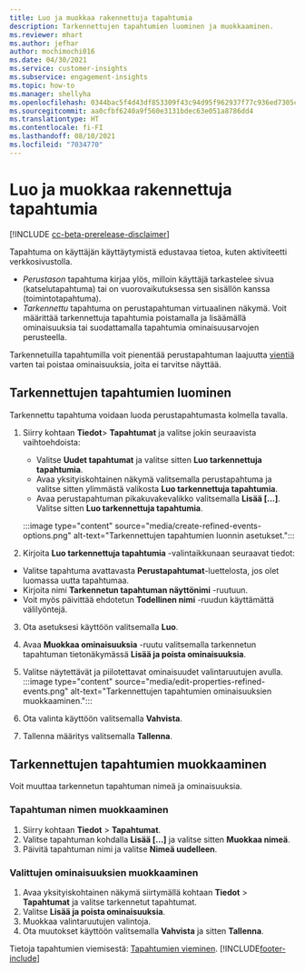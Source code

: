 ```yaml
---
title: Luo ja muokkaa rakennettuja tapahtumia
description: Tarkennettujen tapahtumien luominen ja muokkaaminen.
ms.reviewer: mhart
ms.author: jefhar
author: mochimochi016
ms.date: 04/30/2021
ms.service: customer-insights
ms.subservice: engagement-insights
ms.topic: how-to
ms.manager: shellyha
ms.openlocfilehash: 0344bac5f4d43df853309f43c94d95f962937f77c936ed7305c5de4a08835f04
ms.sourcegitcommit: aa0cfbf6240a9f560e3131bdec63e051a8786dd4
ms.translationtype: HT
ms.contentlocale: fi-FI
ms.lasthandoff: 08/10/2021
ms.locfileid: "7034770"
---
```

# <a name="create-and-modify-refined-events"></a>Luo ja muokkaa rakennettuja tapahtumia

[!INCLUDE [cc-beta-prerelease-disclaimer](includes/cc-beta-prerelease-disclaimer.md)]


Tapahtuma on käyttäjän käyttäytymistä edustavaa tietoa, kuten aktiviteetti verkkosivustolla.

- *Perustason* tapahtuma kirjaa ylös, milloin käyttäjä tarkastelee sivua (katselutapahtuma) tai on vuorovaikutuksessa sen sisällön kanssa (toimintotapahtuma).
- *Tarkennettu* tapahtuma on perustapahtuman virtuaalinen näkymä. Voit määrittää tarkennettuja tapahtumia poistamalla ja lisäämällä ominaisuuksia tai suodattamalla tapahtumia ominaisuusarvojen perusteella.

Tarkennetuilla tapahtumilla voit pienentää perustapahtuman laajuutta  [vientiä](export-events.md) varten tai poistaa ominaisuuksia, joita ei tarvitse näyttää.

## <a name="create-refined-events"></a>Tarkennettujen tapahtumien luominen

Tarkennettu tapahtuma voidaan luoda perustapahtumasta kolmella tavalla. 

1. Siirry kohtaan **Tiedot**> **Tapahtumat** ja valitse jokin seuraavista vaihtoehdoista:
    - Valitse **Uudet tapahtumat** ja valitse sitten **Luo tarkennettuja tapahtumia**.
    - Avaa yksityiskohtainen näkymä valitsemalla perustapahtuma ja valitse sitten ylimmästä valikosta **Luo tarkennettuja tapahtumia**.
    - Avaa perustapahtuman pikakuvakevalikko valitsemalla **Lisää [...]**. Valitse sitten **Luo tarkennettuja tapahtumia**.
    
    :::image type="content" source="media/create-refined-events-options.png" alt-text="Tarkennettujen tapahtumien luonnin asetukset.":::

1. Kirjoita **Luo tarkennettuja tapahtumia** -valintaikkunaan seuraavat tiedot:

- Valitse tapahtuma avattavasta **Perustapahtumat**-luettelosta, jos olet luomassa uutta tapahtumaa.
- Kirjoita nimi **Tarkennetun tapahtuman näyttönimi** -ruutuun.
- Voit myös päivittää ehdotetun **Todellinen nimi** -ruudun käyttämättä välilyöntejä.

3. Ota asetuksesi käyttöön valitsemalla **Luo**.

1. Avaa **Muokkaa ominaisuuksia** -ruutu valitsemalla tarkennetun tapahtuman tietonäkymässä **Lisää ja poista ominaisuuksia**. 

1. Valitse näytettävät ja piilotettavat ominaisuudet valintaruutujen avulla. 
   :::image type="content" source="media/edit-properties-refined-events.png" alt-text="Tarkennettujen tapahtumien ominaisuuksien muokkaaminen.":::

1. Ota valinta käyttöön valitsemalla **Vahvista**.

1. Tallenna määritys valitsemalla **Tallenna**.

## <a name="edit-refined-events"></a>Tarkennettujen tapahtumien muokkaaminen

Voit muuttaa tarkennetun tapahtuman nimeä ja ominaisuuksia.

### <a name="edit-event-name"></a>Tapahtuman nimen muokkaaminen

1. Siirry kohtaan **Tiedot** > **Tapahtumat**. 
1. Valitse tapahtuman kohdalla **Lisää [...]** ja valitse sitten **Muokkaa nimeä**.
1. Päivitä tapahtuman nimi ja valitse **Nimeä uudelleen**.

### <a name="edit-selected-properties"></a>Valittujen ominaisuuksien muokkaaminen

1. Avaa yksityiskohtainen näkymä siirtymällä kohtaan **Tiedot** > **Tapahtumat** ja valitse tarkennetut tapahtumat.
1. Valitse **Lisää ja poista ominaisuuksia**. 
1. Muokkaa valintaruutujen valintoja.
1. Ota muutokset käyttöön valitsemalla **Vahvista** ja sitten **Tallenna**.

Tietoja tapahtumien viemisestä: [Tapahtumien vieminen](export-events.md).
[!INCLUDE[footer-include](../includes/footer-banner.md)]
